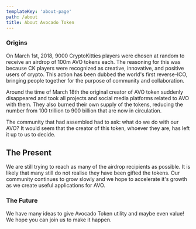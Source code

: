 ```yaml
---
templateKey: 'about-page'
path: /about
title: About Avocado Token
---
```

### Origins
On March 1st, 2018, 9000 CryptoKitties players were chosen at random to receive an airdrop of 100m AVO tokens each. The reasoning for this was because CK players were recognized as creative, innovative, and positive users of crypto. This action has been dubbed the world's first reverse-ICO, bringing people together for the purpose of community and collaboration.

Around the time of March 18th the original creator of AVO token suddenly disappeared and took all projects and social media platforms related to AVO with them. They also burned their own supply of the tokens, reducing the number from 100 trillion to 900 billion that are now in circulation.

The community that had assembled had to ask: what do we do with our AVO? It would seem that the creator of this token, whoever they are, has left it up to us to decide.

## The Present
We are still trying to reach as many of the airdrop recipients as possible. It is likely that many still do not realise they have been gifted the tokens. Our community continues to grow slowly and we hope to accelerate it's growth as we create useful applications for AVO.

### The Future
We have many ideas to give Avocado Token utility and maybe even value! We hope you can join us to make it happen.

